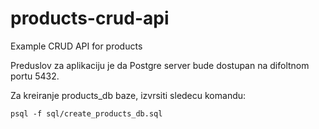 # products-crud-api
Example CRUD API for products

Preduslov za aplikaciju je da Postgre server bude dostupan na difoltnom portu 5432.

Za kreiranje products_db baze, izvrsiti sledecu komandu:
```
psql -f sql/create_products_db.sql
```